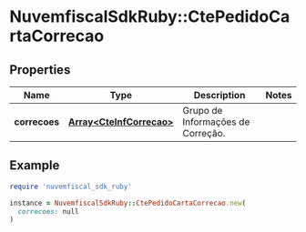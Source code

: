 # NuvemfiscalSdkRuby::CtePedidoCartaCorrecao

## Properties

| Name | Type | Description | Notes |
| ---- | ---- | ----------- | ----- |
| **correcoes** | [**Array&lt;CteInfCorrecao&gt;**](CteInfCorrecao.md) | Grupo de Informações de Correção. |  |

## Example

```ruby
require 'nuvemfiscal_sdk_ruby'

instance = NuvemfiscalSdkRuby::CtePedidoCartaCorrecao.new(
  correcoes: null
)
```

